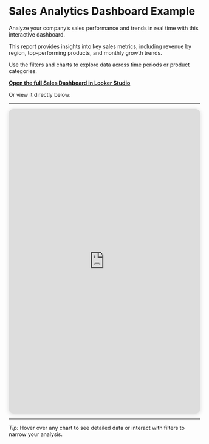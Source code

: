# Sales Analytics Dashboard Example

Analyze your company’s sales performance and trends in real time with this interactive dashboard.  

This report provides insights into key sales metrics, including revenue by region, top-performing products, and monthly growth trends.  

Use the filters and charts to explore data across time periods or product categories.

**[Open the full Sales Dashboard in Looker Studio](https://lookerstudio.google.com/s/hk2lb1nSj9o)**

Or view it directly below:

---

<div style="text-align:center;">
  <iframe
    width="100%"
    height="800"
    src="https://lookerstudio.google.com/embed/reporting/9637137c-005a-4d0a-a5b3-f0a49af24b0c/page/6ENcF"
    frameborder="0"
    style="border:0; border-radius:12px; box-shadow:0 2px 12px rgba(0,0,0,0.15);"
    allowfullscreen
    sandbox="allow-storage-access-by-user-activation allow-scripts allow-same-origin allow-popups allow-popups-to-escape-sandbox">
  </iframe>
</div>

---

*Tip:* Hover over any chart to see detailed data or interact with filters to narrow your analysis.


